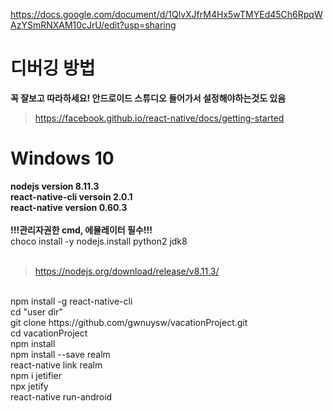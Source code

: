 
https://docs.google.com/document/d/1QlvXJfrM4Hx5wTMYEd45Ch6RpqWAzYSmRNXAM10cJrU/edit?usp=sharing

# 디버깅 방법
**꼭 잘보고 따라하세요! 안드로이드 스튜디오 들어가서 설정해야하는것도 있음**

> https://facebook.github.io/react-native/docs/getting-started

# Windows 10

**nodejs version 8.11.3
<br>
react-native-cli versoin 2.0.1
<br>
react-native version 0.60.3**
<br>
<br>
**!!!관리자권한 cmd, 에뮬레이터 필수!!!**
<br>
choco install -y nodejs.install python2 jdk8
<br>
<br>
> https://nodejs.org/download/release/v8.11.3/
<br>
npm install -g react-native-cli
<br>
cd "user dir"
<br>
git clone https://github.com/gwnuysw/vacationProject.git
<br>
cd vacationProject
<br>
npm install
<br>
npm install --save realm
<br>
react-native link realm
<br>
npm i jetifier
<br>
npx jetify
<br>
react-native run-android
